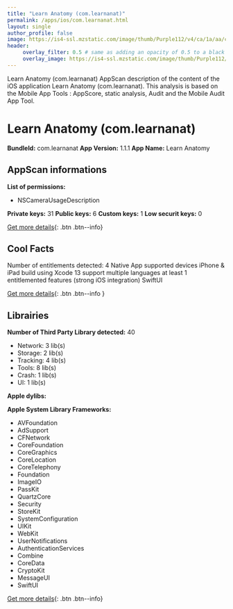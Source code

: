 ```yaml
---
title: "Learn Anatomy (com.learnanat)"
permalink: /apps/ios/com.learnanat.html
layout: single
author_profile: false
image: https://is4-ssl.mzstatic.com/image/thumb/Purple112/v4/ca/1a/aa/ca1aaa69-c05d-f75a-e8e2-0eea550314a1/AppIcon-1x_U007emarketing-0-10-0-85-220.png/512x512bb.jpg
header: 
     overlay_filter: 0.5 # same as adding an opacity of 0.5 to a black background
     overlay_image: https://is4-ssl.mzstatic.com/image/thumb/Purple112/v4/ca/1a/aa/ca1aaa69-c05d-f75a-e8e2-0eea550314a1/AppIcon-1x_U007emarketing-0-10-0-85-220.png/512x512bb.jpg
---
```

Learn Anatomy (com.learnanat) AppScan description of the content of the iOS application Learn Anatomy (com.learnanat). This analysis is based on the Mobile App Tools : AppScore, static analysis, Audit and the Mobile Audit App Tool.

# Learn Anatomy (com.learnanat)

**BundleId:** com.learnanat
**App Version:** 1.1.1
**App Name:** Learn Anatomy


## AppScan informations 

**List of permissions:** 
- NSCameraUsageDescription
  
  
**Private keys:** 31
**Public keys:** 6
**Custom keys:** 1
**Low securit keys:** 0
  
[Get more details](/pricing.html){: .btn .btn--info}

## Cool Facts

Number of entitlements detected: 4
Native App
supported devices iPhone & iPad
build using Xcode 13
support multiple languages
at least 1 entitlemented features (strong iOS integration)
SwiftUI
  
[Get more details](/pricing.html){: .btn .btn--info }

## Librairies 
**Number of Third Party Library detected:** 40
- Network: 3 lib(s)
- Storage: 2 lib(s)
- Tracking: 4 lib(s)
- Tools: 8 lib(s)
- Crash: 1 lib(s)
- UI: 1 lib(s)


**Apple dylibs:**


**Apple System Library Frameworks:**
- AVFoundation
- AdSupport
- CFNetwork
- CoreFoundation
- CoreGraphics
- CoreLocation
- CoreTelephony
- Foundation
- ImageIO
- PassKit
- QuartzCore
- Security
- StoreKit
- SystemConfiguration
- UIKit
- WebKit
- UserNotifications
- AuthenticationServices
- Combine
- CoreData
- CryptoKit
- MessageUI
- SwiftUI


  
[Get more details](/pricing.html){: .btn .btn--info}

